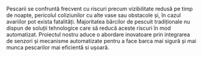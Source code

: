 Pescarii se confruntă frecvent cu riscuri precum vizibilitate redusă pe timp de noapte,
pericolul coliziunilor cu alte vase sau obstacole și, în cazul avariilor pot exista fatalități.
Majoritatea bărcilor de pescuit tradiționale nu dispun de soluții tehnologice care să reducă
aceste riscuri în mod automatizat. Proiectul nostru aduce o abordare inovatoare prin
integrarea de senzori și mecanisme automatizate pentru a face barca mai sigură și mai munca
pescarilor mai eficientă si ușoară.
